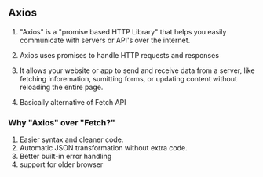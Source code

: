 ## Axios

1. "Axios" is a "promise based HTTP Library" that helps you easily communicate with servers or API's over the internet.

2. Axios uses promises to handle HTTP requests and responses

3. It allows your website or app to send and receive data from a server, like fetching inforemation, sumitting forms, or updating content without reloading the entire page.

4. Basically alternative of Fetch API

### Why "Axios" over "Fetch?"

1. Easier syntax and cleaner code.
2. Automatic JSON transformation without extra code.
3. Better built-in error handling
4. support for older browser
